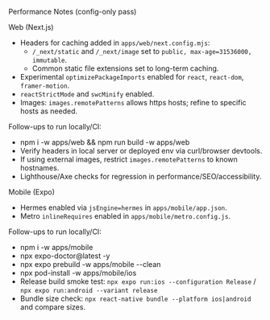 Performance Notes (config-only pass)

Web (Next.js)

- Headers for caching added in `apps/web/next.config.mjs`:
  - `/_next/static` and `/_next/image` set to `public, max-age=31536000, immutable`.
  - Common static file extensions set to long-term caching.
- Experimental `optimizePackageImports` enabled for `react`, `react-dom`, `framer-motion`.
- `reactStrictMode` and `swcMinify` enabled.
- Images: `images.remotePatterns` allows https hosts; refine to specific hosts as needed.

Follow-ups to run locally/CI:

- npm i -w apps/web && npm run build -w apps/web
- Verify headers in local server or deployed env via curl/browser devtools.
- If using external images, restrict `images.remotePatterns` to known hostnames.
- Lighthouse/Axe checks for regression in performance/SEO/accessibility.

Mobile (Expo)

- Hermes enabled via `jsEngine=hermes` in `apps/mobile/app.json`.
- Metro `inlineRequires` enabled in `apps/mobile/metro.config.js`.

Follow-ups to run locally/CI:

- npm i -w apps/mobile
- npx expo-doctor@latest -y
- npx expo prebuild -w apps/mobile --clean
- npx pod-install -w apps/mobile/ios
- Release build smoke test: `npx expo run:ios --configuration Release` / `npx expo run:android --variant release`
- Bundle size check: `npx react-native bundle --platform ios|android` and compare sizes.
